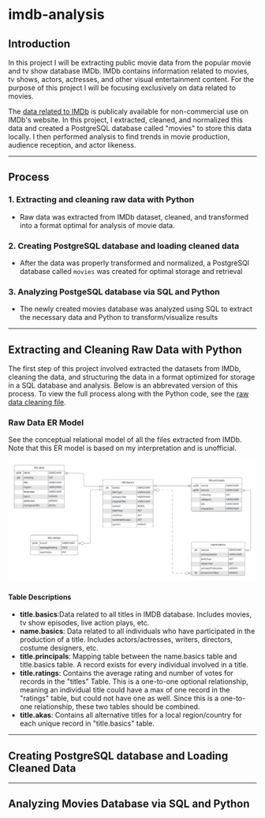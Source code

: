 # imdb-analysis

## Introduction
In this project I will be extracting public movie data from the popular movie and tv show database IMDb. IMDb contains information related to movies, tv shows, actors, actresses, and other visual entertainment content. For the purpose of this project I will be focusing exclusively on data related to movies.

The [data related to IMDb](https://developer.imdb.com/non-commercial-datasets/) is publicaly available for non-commercial use on IMDb's website. In this project, I extracted, cleaned, and normalized this data and created a PostgreSQL database called "movies" to store this data locally. I then performed analysis to find trends in movie production, audience reception, and actor likeness.

---
## Process

### 1. Extracting and cleaning raw data with Python
   - Raw data was extracted from IMDb dataset, cleaned, and transformed into a format optimal for analysis of movie data.
### 2. Creating PostgreSQL database and loading cleaned data
   - After the data was properly transformed and normalized, a PostgreSQl database called `movies` was created for optimal storage and retrieval
### 3. Analyzing PostgeSQL database via SQL and Python
   - The newly created movies database was analyzed using SQL to extract the necessary data and Python to transform/visualize results

---
## Extracting and Cleaning Raw Data with Python

The first step of this project involved extracted the datasets from IMDb, cleaning the data, and structuring the data in a format optimized for storage in a SQL database and analysis. Below is an abbrevated version of this process. To view the full process along with the Python code, see the [raw data cleaning file](raw_data_cleaning.ipynb).

### Raw Data ER Model

See the conceptual relational model of all the files extracted from IMDb. Note that this ER model is based on my interpretation and is unofficial.

![original model](original_model.png)

#### Table Descriptions
- **title.basics**:Data related to all titles in IMDB database. Includes movies, tv show episodes, live action plays, etc.
- **name.basics**: Data related to all individuals who have participated in the production of a title. Includes actors/actresses, writers, directors, costume designers, etc.
- **title.principals**: Mapping table between the name.basics table and title.basics table. A record exists for every individual involved in a title.
- **title.ratings**: Contains the average rating and number of votes for records in the "titles" Table. This is a one-to-one optional relationship, meaning an individual title could have a max of one record in the "ratings" table, but could not have one as well. Since this is a one-to-one relationship, these two tables should be combined.
- **title.akas**: Contains all alternative titles for a local region/country for each unique record in "title.basics" table.

---
## Creating PostgreSQL database and Loading Cleaned Data
---
## Analyzing Movies Database via SQL and Python
